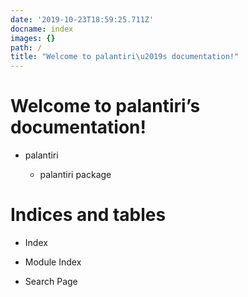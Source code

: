 ```yaml
---
date: '2019-10-23T18:59:25.711Z'
docname: index
images: {}
path: /
title: "Welcome to palantiri\u2019s documentation!"
---
```


<!-- palantiri documentation master file, created by
sphinx-quickstart on Wed Oct 23 20:14:45 2019.
You can adapt this file completely to your liking, but it should at least
contain the root `toctree` directive. -->
# Welcome to palantiri’s documentation!

* palantiri

  * palantiri package


# Indices and tables

* Index

* Module Index

* Search Page
